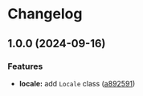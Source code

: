 # Changelog

## 1.0.0 (2024-09-16)


### Features

* **locale:** add `Locale` class ([a892591](https://github.com/emackie-eddaic/localization/commit/a8925918f15f7da83f969827f1dba9f226b375bb))
